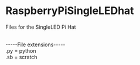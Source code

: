 # RaspberryPiSingleLEDhat
Files for the SingleLED Pi Hat 
</br>
</br>

-----File extensions-----</br>
.py = python</br>
.sb = scratch</br>
